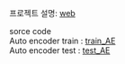 프로젝트 설명: <a href = 'https://junhyun814.github.io/screw-air-compressor-PHM/' target="_blank">web</a>

sorce code<br>
Auto encoder train : <a href = 'https://github.com/junhyun814/screw-air-compressor-PHM/blob/main/train_AE%20model.ipynb'>train_AE</a><br>
Auto encoder test : <a href = 'https://github.com/junhyun814/screw-air-compressor-PHM/blob/main/test_AE%20model.ipynb'>test_AE</a>
